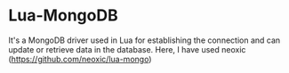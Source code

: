 # Lua-MongoDB
It's a MongoDB driver used in Lua for establishing the connection and can update or retrieve data in the database.
Here, I have used neoxic (https://github.com/neoxic/lua-mongo)
